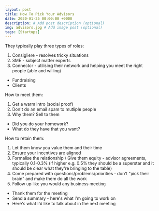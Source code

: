 ```yaml
---
layout: post
title: How To Pick Your Advisors
date: 2020-01-25 00:00:00 +0000
description: # Add post description (optional)
img: advisors.jpg # Add image post (optional)
tags: [Startups]
---
```


They typically play three types of roles:
1. Consigliere - resolves tricky situations
2. SME - subject matter experts
3. Connector - utilising their network and helping you meet the right people (able and willing)
  - Fundraising
  - Clients

How to meet them:
1. Get a warm intro (social proof)
2. Don't do an email spam to mutliple people
3. Why them? Sell to them
  - Did you do your homework?
  - What do they have that you want?

How to retain them:
1. Let them know you value them and their time
2. Ensure your incentives are aligned
3. Formalise the relationship / Give them equity - advisor agreements, typically 0.1-0.3% (if higher e.g. 0.5% they should be a superstar and it should be clear what they're bringing to the table)
4. Come prepared with questions/problems/priorities - don't "pick their brain" and make them do all the work
5. Follow up like you would any business meeting
  - Thank them for the meeting
  - Send a summary - here's what I'm going to work on
  - Here's what I'd like to talk about in the next meeting
